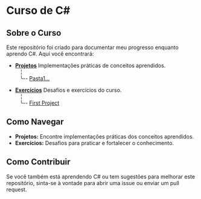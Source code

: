 # Curso de C#

## Sobre o Curso

Este repositório foi criado para documentar meu progresso enquanto aprendo C#. Aqui você encontrará:

- [**Projetos**](/Projetos)  Implementações práticas de conceitos aprendidos. <br>
    ‎ ‎ ‎   ╎<br>
     ‎ ‎ ‎  ╰-- [Pasta1...](/Projetos/)<br>
  
- [**Exercícios**](/Exercicios)  Desafios e exercícios do curso. <br>
    ‎ ‎ ‎   ╎<br>
     ‎ ‎ ‎  ╰-- [First Project](/Exercicios/Console%20Color%20Test)<br>

## Como Navegar

- **Projetos:** Encontre implementações práticas dos conceitos aprendidos.
- **Exercícios:** Desafios para praticar e fortalecer o conhecimento.

## Como Contribuir

Se você também está aprendendo C# ou tem sugestões para melhorar este repositório, sinta-se à vontade para abrir uma issue ou enviar um pull request.
